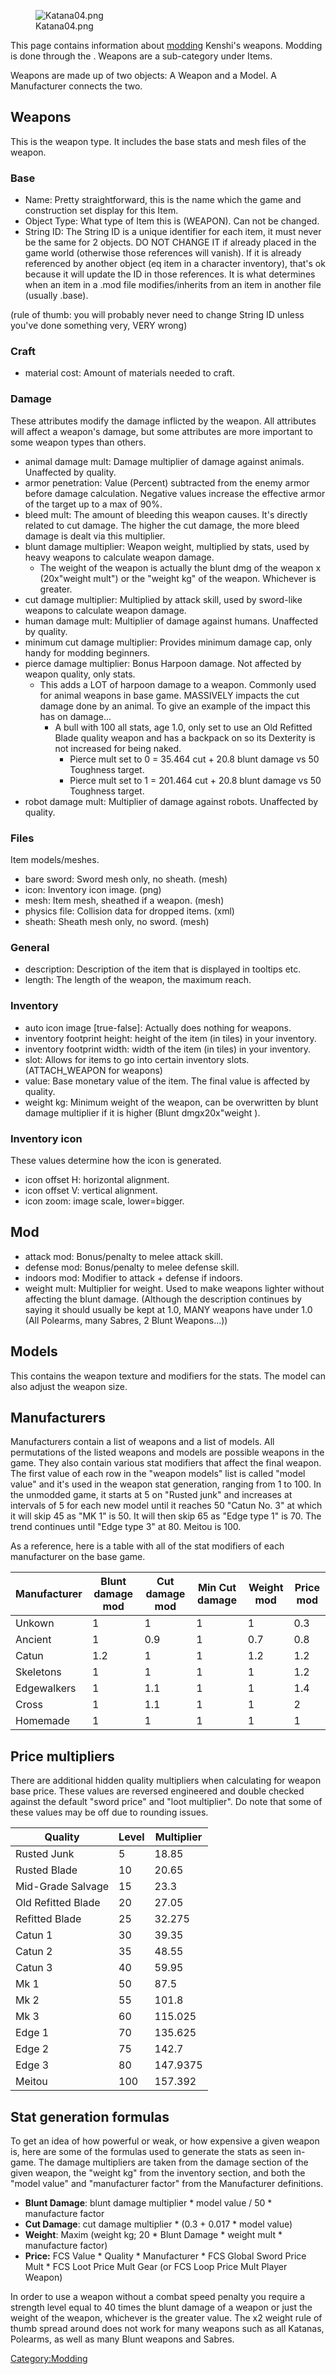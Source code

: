 <figure>
<img src="Katana04.png" title="Katana04.png" />
<figcaption>Katana04.png</figcaption>
</figure>

This page contains information about [modding](Modifications.md "wikilink")
Kenshi's weapons. Modding is done through the [](Construction_Set.md). Weapons are a sub-category under
Items.

Weapons are made up of two objects: A Weapon and a Model. A Manufacturer
connects the two.

## Weapons

This is the weapon type. It includes the base stats and mesh files of
the weapon.

### Base

- Name: Pretty straightforward, this is the name which the game and
  construction set display for this Item.
- Object Type: What type of Item this is (WEAPON). Can not be changed.
- String ID: The String ID is a unique identifier for each item, it must
  never be the same for 2 objects. DO NOT CHANGE IT if already placed in
  the game world (otherwise those references will vanish). If it is
  already referenced by another object (eq item in a character
  inventory), that's ok because it will update the ID in those
  references. It is what determines when an item in a .mod file
  modifies/inherits from an item in another file (usually .base).

(rule of thumb: you will probably never need to change String ID unless
you've done something very, VERY wrong)

### Craft

- material cost: Amount of materials needed to craft.

### Damage

These attributes modify the damage inflicted by the weapon. All
attributes will affect a weapon's damage, but some attributes are more
important to some weapon types than others.

- animal damage mult: Damage multiplier of damage against animals.
  Unaffected by quality.
- armor penetration: Value (Percent) subtracted from the enemy armor
  before damage calculation. Negative values increase the effective
  armor of the target up to a max of 90%.
- bleed mult: The amount of bleeding this weapon causes. It's directly
  related to cut damage. The higher the cut damage, the more bleed
  damage is dealt via this multiplier.
- blunt damage multiplier: Weapon weight, multiplied by stats, used by
  heavy weapons to calculate weapon damage.
  - The weight of the weapon is actually the blunt dmg of the weapon x
    (20x"weight mult") or the "weight kg" of the weapon. Whichever is
    greater.
- cut damage multiplier: Multiplied by attack skill, used by sword-like
  weapons to calculate weapon damage.
- human damage mult: Multiplier of damage against humans. Unaffected by
  quality.
- minimum cut damage multiplier: Provides minimum damage cap, only handy
  for modding beginners.
- pierce damage multiplier: Bonus Harpoon damage. Not affected by weapon
  quality, only stats.
  - This adds a LOT of harpoon damage to a weapon. Commonly used for
    animal weapons in base game. MASSIVELY impacts the cut damage done
    by an animal. To give an example of the impact this has on damage...
    - A bull with 100 all stats, age 1.0, only set to use an Old
      Refitted Blade quality weapon and has a backpack on so its
      Dexterity is not increased for being naked.
      - Pierce mult set to 0 = 35.464 cut + 20.8 blunt damage vs 50
        Toughness target.
      - Pierce mult set to 1 = 201.464 cut + 20.8 blunt damage vs 50
        Toughness target.
- robot damage mult: Multiplier of damage against robots. Unaffected by
  quality.

### Files

Item models/meshes.

- bare sword: Sword mesh only, no sheath. (mesh)
- icon: Inventory icon image. (png)
- mesh: Item mesh, sheathed if a weapon. (mesh)
- physics file: Collision data for dropped items. (xml)
- sheath: Sheath mesh only, no sword. (mesh)

### General

- description: Description of the item that is displayed in tooltips
  etc.
- length: The length of the weapon, the maximum reach.

### Inventory

- auto icon image \[true-false\]: Actually does nothing for weapons.
- inventory footprint height: height of the item (in tiles) in your
  inventory.
- inventory footprint width: width of the item (in tiles) in your
  inventory.
- slot: Allows for items to go into certain inventory slots.
  (ATTACH_WEAPON for weapons)
- value: Base monetary value of the item. The final value is affected by
  quality.
- weight kg: Minimum weight of the weapon, can be overwritten by blunt
  damage multiplier if it is higher (Blunt dmgx20x"weight ).

### Inventory icon

These values determine how the icon is generated.

- icon offset H: horizontal alignment.
- icon offset V: vertical alignment.
- icon zoom: image scale, lower=bigger.

## Mod

- attack mod: Bonus/penalty to melee attack skill.
- defense mod: Bonus/penalty to melee defense skill.
- indoors mod: Modifier to attack + defense if indoors.
- weight mult: Multiplier for weight. Used to make weapons lighter
  without affecting the blunt damage. (Although the description
  continues by saying it should usually be kept at 1.0, MANY weapons
  have under 1.0 (All Polearms, many Sabres, 2 Blunt Weapons...))

## Models

This contains the weapon texture and modifiers for the stats. The model
can also adjust the weapon size.

## Manufacturers

Manufacturers contain a list of weapons and a list of models. All
permutations of the listed weapons and models are possible weapons in
the game. They also contain various stat modifiers that affect the final
weapon. The first value of each row in the "weapon models" list is
called "model value" and it's used in the weapon stat generation,
ranging from 1 to 100. In the unmodded game, it starts at 5 on "Rusted
junk" and increases at intervals of 5 for each new model until it
reaches 50 "Catun No. 3" at which it will skip 45 as "MK 1" is 50. It
will then skip 65 as "Edge type 1" is 70. The trend continues until
"Edge type 3" at 80. Meitou is 100.

As a reference, here is a table with all of the stat modifiers of each
manufacturer on the base game.

| Manufacturer | Blunt damage mod | Cut damage mod | Min Cut damage | Weight mod | Price mod |
|--------------|------------------|----------------|----------------|------------|-----------|
| Unkown       | 1                | 1              | 1              | 1          | 0.3       |
| Ancient      | 1                | 0.9            | 1              | 0.7        | 0.8       |
| Catun        | 1.2              | 1              | 1              | 1.2        | 1.2       |
| Skeletons    | 1                | 1              | 1              | 1          | 1.2       |
| Edgewalkers  | 1                | 1.1            | 1              | 1          | 1.4       |
| Cross        | 1                | 1.1            | 1              | 1          | 2         |
| Homemade     | 1                | 1              | 1              | 1          | 1         |

## Price multipliers

There are additional hidden quality multipliers when calculating for
weapon base price. These values are reversed engineered and double
checked against the default "sword price" and "loot multiplier". Do note
that some of these values may be off due to rounding issues.

| Quality            | Level | Multiplier |
|--------------------|-------|------------|
| Rusted Junk        | 5     | 18.85      |
| Rusted Blade       | 10    | 20.65      |
| Mid-Grade Salvage  | 15    | 23.3       |
| Old Refitted Blade | 20    | 27.05      |
| Refitted Blade     | 25    | 32.275     |
| Catun 1            | 30    | 39.35      |
| Catun 2            | 35    | 48.55      |
| Catun 3            | 40    | 59.95      |
| Mk 1               | 50    | 87.5       |
| Mk 2               | 55    | 101.8      |
| Mk 3               | 60    | 115.025    |
| Edge 1             | 70    | 135.625    |
| Edge 2             | 75    | 142.7      |
| Edge 3             | 80    | 147.9375   |
| Meitou             | 100   | 157.392    |

## Stat generation formulas

To get an idea of how powerful or weak, or how expensive a given weapon
is, here are some of the formulas used to generate the stats as seen
in-game. The damage multipliers are taken from the damage section of the
given weapon, the "weight kg" from the inventory section, and both the
"model value" and "manufacturer factor" from the Manufacturer
definitions.

- **Blunt Damage**: blunt damage multiplier \* model value / 50 \*
  manufacture factor
- **Cut Damage**: cut damage multiplier \* (0.3 + 0.017 \* model value)
- **Weight**: Maxim (weight kg; 20 \* Blunt Damage \* weight mult \*
  manufacture factor)
- **Price:** FCS Value \* Quality \* Manufacturer \* FCS Global Sword
  Price Mult \* FCS Loot Price Mult Gear (or FCS Loop Price Mult Player
  Weapon)

In order to use a weapon without a combat speed penalty you require a
strength level equal to 40 times the blunt damage of a weapon or just
the weight of the weapon, whichever is the greater value. The x2 weight
rule of thumb spread around does not work for many weapons such as all
Katanas, Polearms, as well as many Blunt weapons and Sabres.

[Category:Modding](Category:Modding "wikilink")